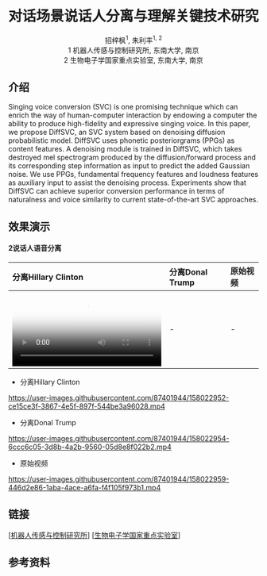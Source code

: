 # <center>对话场景说话人分离与理解关键技术研究</center>

<center>招梓枫<sup>1</sup>, 朱利丰<sup>1, 2</sup></center> 

<center> 1 机器人传感与控制研究所, 东南大学, 南京 </center>

<center> 2 生物电子学国家重点实验室, 东南大学, 南京 </center>

## 介绍
Singing voice conversion (SVC) is one promising technique which can enrich the way of human-computer interaction by endowing a computer the ability to produce high-fidelity and expressive singing voice.
In this paper, we propose DiffSVC, an SVC system based on denoising diffusion probabilistic model. DiffSVC uses phonetic posteriorgrams (PPGs) as content features. A denoising module is trained in DiffSVC, which takes destroyed mel spectrogram produced by the diffusion/forward process and its corresponding step information as input to predict the added Gaussian noise. We use PPGs, fundamental frequency features and loudness features as auxiliary input to assist the denoising process. Experiments show that DiffSVC can achieve superior conversion performance in terms of naturalness and voice similarity to current state-of-the-art SVC approaches.

## 效果演示

#### 2说话人语音分离

| 分离Hillary Clinton | 分离Donal Trump | 原始视频 |
| :--- | :--- | :--- |
| <video id="video" controls preload poster="封面"><source id="mp4" src="https://github.com/ZhaZhaFon/demo-speakerseparation/blob/gh-pages/mp4/mix1.mp4" type="video/mp4"></videos>| - | - |


* 分离Hillary Clinton  

https://user-images.githubusercontent.com/87401944/158022952-ce15ce3f-3867-4e5f-897f-544be3a96028.mp4 

* 分离Donal Trump  

https://user-images.githubusercontent.com/87401944/158022954-6ccc6c05-3d8b-4a2b-9560-05d8e8f022b2.mp4

* 原始视频  

https://user-images.githubusercontent.com/87401944/158022959-446d2e86-1aba-4ace-a6fa-f4f105f973b1.mp4

## 链接

[[机器人传感与控制研究所](https://ins.seu.edu.cn/26900/list2.htm)] [[生物电子学国家重点实验室](https://sklb.seu.edu.cn/18466/list.htm)]

## 参考资料

